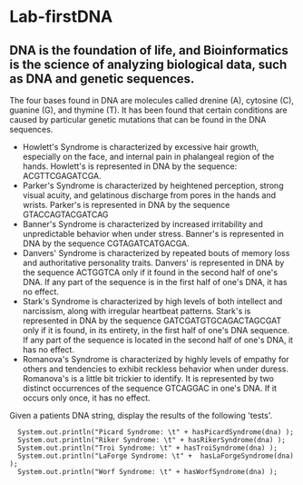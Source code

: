 # Lab-firstDNA

## DNA is the foundation of life, and Bioinformatics is the science of analyzing biological data, such as DNA and genetic sequences.

 

The four bases found in DNA are molecules called drenine (A), cytosine (C), guanine (G), and thymine (T). It has been found that certain conditions are caused by particular genetic mutations that can be found in the DNA sequences.

 
* Howlett's Syndrome is characterized by excessive hair growth, especially on the face, and internal pain in phalangeal region of the hands. Howlett's is represented in DNA by the sequence: ACGTTCGAGATCGA.
* Parker's Syndrome is characterized by heightened perception, strong visual acuity, and gelatinous discharge from pores in the hands and wrists. Parker's is represented in DNA by the sequence GTACCAGTACGATCAG
* Banner's Syndrome is characterized by increased irritability and unpredictable behavior when under stress. Banner's is represented in DNA by the sequence CGTAGATCATGACGA.
* Danvers' Syndrome is characterized by repeated bouts of memory loss and authoritative personality traits. Danvers' is represented in DNA by the sequence ACTGGTCA only if it found in the second half of one's DNA. If any part of the sequence is in the first half of one's DNA, it has no effect.
* Stark's Syndrome is characterized by high levels of both intellect and narcissism, along with irregular heartbeat patterns. Stark's is represented in DNA by the sequence GATCGATGTGCAGACTAGCGAT only if it is found, in its entirety, in the first half of one's DNA sequence. If any part of the sequence is located in the second half of one's DNA, it has no effect.
* Romanova's Syndrome is characterized by highly levels of empathy for others and tendencies to exhibit reckless behavior when under duress. Romanova's is a little bit trickier to identify. It is represented by two distinct occurrences of the sequence GTCAGGAC in one's DNA. If it occurs only once, it has no effect.


Given a patients DNA string, display the results of the following 'tests'. 



      System.out.println("Picard Syndrome: \t" + hasPicardSyndrome(dna) );
      System.out.println("Riker Syndrome: \t" + hasRikerSyndrome(dna) );
      System.out.println("Troi Syndrome: \t" + hasTroiSyndrome(dna) );
      System.out.println("LaForge Syndrome: \t" +  hasLaForgeSyndrome(dna) );
      System.out.println("Worf Syndrome: \t" + hasWorfSyndrome(dna) ); 
